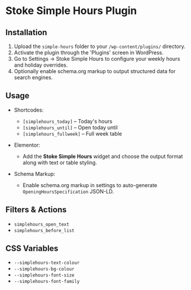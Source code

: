 # Stoke Simple Hours Plugin

## Installation

1. Upload the `simple-hours` folder to your `/wp-content/plugins/` directory.
2. Activate the plugin through the 'Plugins' screen in WordPress.
3. Go to Settings → Stoke Simple Hours to configure your weekly hours and holiday overrides.
4. Optionally enable schema.org markup to output structured data for search engines.

## Usage

- Shortcodes:
  - `[simplehours_today]` – Today's hours
  - `[simplehours_until]` – Open today until
  - `[simplehours_fullweek]` – Full week table

- Elementor:
  - Add the **Stoke Simple Hours** widget and choose the output format along with text or table styling.

- Schema Markup:
  - Enable schema.org markup in settings to auto-generate `OpeningHoursSpecification` JSON-LD.


## Filters & Actions

- `simplehours_open_text`
- `simplehours_before_list`

## CSS Variables

- `--simplehours-text-colour`
- `--simplehours-bg-colour`
- `--simplehours-font-size`
- `--simplehours-font-family`
